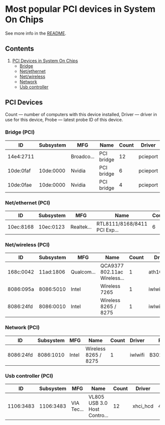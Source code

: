 Most popular PCI devices in System On Chips
===========================================

See more info in the [README](https://github.com/linuxhw/LsPCI).

Contents
--------

1. [ PCI Devices in System On Chips ](#pci-devices)
   * [ Bridge ](#bridge-pci)
   * [ Net/ethernet ](#netethernet-pci)
   * [ Net/wireless ](#netwireless-pci)
   * [ Network ](#network-pci)
   * [ Usb controller ](#usb-controller-pci)

PCI Devices
-----------

Count  — number of computers with this device installed,
Driver — driver in use for this device,
Probe  — latest probe ID of this device.

### Bridge (PCI)

| ID        | Subsystem | MFG        | Name                         | Count | Driver     | Probe      |
|-----------|-----------|------------|------------------------------|-------|------------|------------|
| 14e4:2711 |           | Broadco... | PCI bridge                   | 12    | pcieport   | 401B4E187B |
| 10de:0faf | 10de:0000 | Nvidia     | PCI bridge                   | 6     | pcieport   | B301762DE6 |
| 10de:0fae | 10de:0000 | Nvidia     | PCI bridge                   | 4     | pcieport   | B301762DE6 |

### Net/ethernet (PCI)

| ID        | Subsystem | MFG        | Name                         | Count | Driver     | Probe      |
|-----------|-----------|------------|------------------------------|-------|------------|------------|
| 10ec:8168 | 10ec:0123 | Realtek... | RTL8111/8168/8411 PCI Exp... | 6     | r8168      | B301762DE6 |

### Net/wireless (PCI)

| ID        | Subsystem | MFG        | Name                         | Count | Driver     | Probe      |
|-----------|-----------|------------|------------------------------|-------|------------|------------|
| 168c:0042 | 11ad:1806 | Qualcom... | QCA9377 802.11ac Wireless... | 1     | ath10k_pci | 5E682A0733 |
| 8086:095a | 8086:5010 | Intel      | Wireless 7265                | 1     | iwlwifi    | C72F8C76F7 |
| 8086:24fd | 8086:0010 | Intel      | Wireless 8265 / 8275         | 1     | iwlwifi    | 5458E9A8B8 |

### Network (PCI)

| ID        | Subsystem | MFG        | Name                         | Count | Driver     | Probe      |
|-----------|-----------|------------|------------------------------|-------|------------|------------|
| 8086:24fd | 8086:1010 | Intel      | Wireless 8265 / 8275         | 1     | iwlwifi    | B301762DE6 |

### Usb controller (PCI)

| ID        | Subsystem | MFG        | Name                         | Count | Driver     | Probe      |
|-----------|-----------|------------|------------------------------|-------|------------|------------|
| 1106:3483 | 1106:3483 | VIA Tec... | VL805 USB 3.0 Host Contro... | 12    | xhci_hcd   | 401B4E187B |

